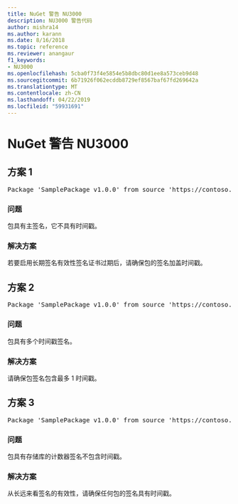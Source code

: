 ```yaml
---
title: NuGet 警告 NU3000
description: NU3000 警告代码
author: mishra14
ms.author: karann
ms.date: 8/16/2018
ms.topic: reference
ms.reviewer: anangaur
f1_keywords:
- NU3000
ms.openlocfilehash: 5cba0f73f4e5854e5b8dbc80d1ee8a573ceb9d48
ms.sourcegitcommit: 6b71926f062ecddb8729ef8567baf67fd269642a
ms.translationtype: MT
ms.contentlocale: zh-CN
ms.lasthandoff: 04/22/2019
ms.locfileid: "59931691"
---
```

# <a name="nuget-warning-nu3000"></a>NuGet 警告 NU3000

## <a name="scenario-1"></a>方案 1

<pre>Package 'SamplePackage v1.0.0' from source 'https://contoso.com/index.json': The primary signature does not have a timestamp.</pre>

### <a name="issue"></a>问题

包具有主签名，它不具有时间戳。


### <a name="solution"></a>解决方案

若要启用长期签名有效性签名证书过期后，请确保包的签名加盖时间戳。



## <a name="scenario-2"></a>方案 2

<pre>Package 'SamplePackage v1.0.0' from source 'https://contoso.com/index.json': Multiple timestamps are not accepted.</pre>

### <a name="issue"></a>问题

包具有多个时间戳签名。


### <a name="solution"></a>解决方案

请确保包签名包含最多 1 时间戳。



## <a name="scenario-3"></a>方案 3

<pre>Package 'SamplePackage v1.0.0' from source 'https://contoso.com/index.json': The repository countersignature does not have a timestamp.</pre>

### <a name="issue"></a>问题

包具有存储库的计数器签名不包含时间戳。


### <a name="solution"></a>解决方案

从长远来看签名的有效性，请确保任何包的签名具有时间戳。


